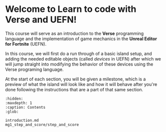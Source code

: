# Welcome to Learn to code with Verse and UEFN!

This course will serve as an introduction to the **Verse** programming language and the implementation of game mechanics in the **Unreal Editor for Fortnite** (UEFN).

In this course, we will first do a run through of a basic island setup, and adding the needed editable objects (called *devices* in UEFN) after which we will jump straight into modifying the behavior of these devices using  the Verse programing language. 

At the start of each section, you will be given a milestone, which is a preview of what the island will look like and how it will behave after you're done following the instructions that are a part of that same section. 


```{toctree}
:hidden:
:maxdepth: 1
:caption: Contents
:glob:

introduction.md
mg1_step_and_score/step_and_score
```